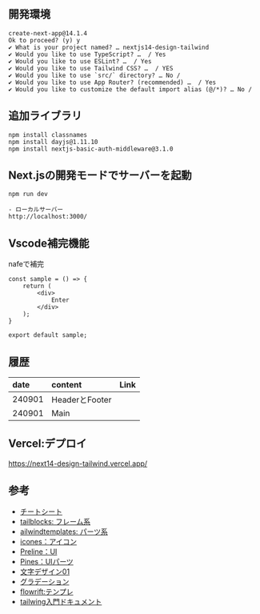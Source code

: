 ## 開発環境
```
create-next-app@14.1.4
Ok to proceed? (y) y
✔ What is your project named? … nextjs14-design-tailwind
✔ Would you like to use TypeScript? …  / Yes
✔ Would you like to use ESLint? …  / Yes
✔ Would you like to use Tailwind CSS? …  / YES
✔ Would you like to use `src/` directory? … No / 
✔ Would you like to use App Router? (recommended) …  / Yes
✔ Would you like to customize the default import alias (@/*)? … No / 
```

## 追加ライブラリ
```
npm install classnames
npm install dayjs@1.11.10
npm install nextjs-basic-auth-middleware@3.1.0
```

## Next.jsの開発モードでサーバーを起動
```
npm run dev

- ローカルサーバー
http://localhost:3000/
```

## Vscode補完機能
nafeで補完
```tsx
const sample = () => {
    return (
        <div>
            Enter
        </div>
    );
}

export default sample;
```

## 履歴
|date|content|Link|
|:----|:----|:----|
|240901|HeaderとFooter||
|240901|Main||

## Vercel:デプロイ
https://next14-design-tailwind.vercel.app/

## 参考
- [チートシート](https://nerdcave.com/tailwind-cheat-sheet)
- [tailblocks: フレーム系](https://tailblocks.cc/)
- [ailwindtemplates: パーツ系](https://tailwindtemplates.io/templates)
- [icones：アイコン](https://icones.js.org/)
- [Preline：UI](https://preline.co/)
- [Pines：UIパーツ](https://devdojo.com/pines)
- [文字デザイン01](https://focaccia.co.jp/blog/css-gradient-text)
- [グラデーション](https://tailwind-gradient-generator.vercel.app/)
- [flowrift:テンプレ](https://flowrift.com/w/)
- [tailwing入門ドキュメント](https://zenn.dev/yohei_watanabe/books/c0b573713734b9)